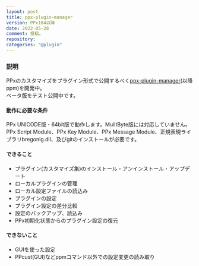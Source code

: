 ```yaml
---
layout: post
title: ppx-plugin-manager
version: PPx184以降
date: 2022-05-28
comment: 投稿。
repository: 
categories: "@plugin"
---
```


### 説明

PPxのカスタマイズをプラグイン形式で公開するべく[ppx-plugin-manager](https://github.com/tar80/ppm)(以降ppm)を開発中。  
ベータ版をテスト公開中です。  

#### 動作に必要な条件

PPx UNICODE版・64bit版で動作します。MuiltByte版には対応していません。  
PPx Script Module、PPx Key Module、PPx Message Module、正規表現ライブラリbregonig.dll、及びgitのインストールが必要です。  

#### できること

- プラグイン(カスタマイズ集)のインストール・アンインストール・アップデート
- ローカルプラグインの管理
- ローカル設定ファイルの読込み
- プラグインの設定
- プラグイン設定の差分比較
- 設定のバックアップ、読込み
- PPx初期化状態からのプラグイン設定の復元

#### できないこと

- GUIを使った設定
- PPcust(GUI)などppmコマンド以外での設定変更の読み取り


